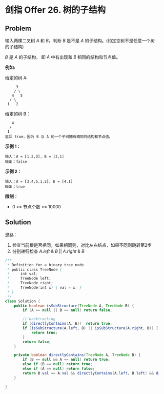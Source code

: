 # 剑指 Offer 26. 树的子结构

## Problem

输入两棵二叉树 $A$ 和 $B$，判断 $B$ 是不是 $A$ 的子结构。(约定空树不是任意一个树的子结构)

$B$ 是 $A$ 的子结构， 即 $A$ 中有出现和 $B$ 相同的结构和节点值。

**例如:**

给定的树 A:

```
     3
    / \
   4   5
  / \
 1   2
```

给定的树 B：

```
   4 
  /
 1
返回 true，因为 B 与 A 的一个子树拥有相同的结构和节点值。
```

**示例 1：**

```
输入：A = [1,2,3], B = [3,1]
输出：false
```

**示例 2：**

```
输入：A = [3,4,5,1,2], B = [4,1]
输出：true
```

**限制：**

- 0 <= 节点个数 <= 10000

## Solution

思路：

1. 检查当前根是否相同，如果相同则，对比左右结点，如果不同则跳转第2步
2. 分别递归检查 $A.left$ & $B$ || $A.right$ & $B$

```java
/**
 * Definition for a binary tree node.
 * public class TreeNode {
 *     int val;
 *     TreeNode left;
 *     TreeNode right;
 *     TreeNode(int x) { val = x; }
 * }
 */
class Solution {
    public boolean isSubStructure(TreeNode A, TreeNode B) {
        if (A == null || B == null) return false;

        // backtracking
        if (directlyContains(A, B))  return true;
        if (isSubStructure(A.left, B) || isSubStructure(A.right, B)) {
            return true;
        }
        return false;
    }

    private boolean directlyContains(TreeNode A, TreeNode B) {
        if (B == null && A == null) return true;
        else if (B == null) return true;
        else if (A == null) return false;
        return B.val == A.val && directlyContains(A.left, B.left) && directlyContains(A.right, B.right);
    }
    
}
```
